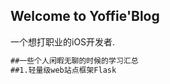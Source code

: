 ## Welcome to Yoffie'Blog

一个想打职业的iOS开发者.



```markdown
##一些个人闲暇无聊的时候的学习汇总
##1.轻量级web站点框架Flask
```
